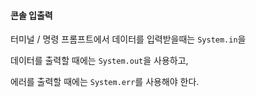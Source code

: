 #### 콘솔 입출력

터미널 / 명령 프롬프트에서 데이터를 입력받을때는 `System.in`을

데이터를 출력할 때에는 `System.out`을 사용하고,

에러를 출력할 때에는 `System.err`를 사용해야 한다.